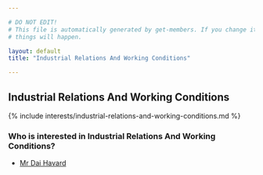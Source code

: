 ```yaml
---

# DO NOT EDIT!
# This file is automatically generated by get-members. If you change it, bad
# things will happen.

layout: default
title: "Industrial Relations And Working Conditions"

---
```


## Industrial Relations And Working Conditions

{% include interests/industrial-relations-and-working-conditions.md %}

### Who is interested in Industrial Relations And Working Conditions?


* [Mr Dai Havard](/members/mr-dai-havard.html)
